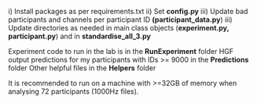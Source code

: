 i) Install packages as per requirements.txt
ii) Set **config.py**
iii) Update bad participants and channels per participant ID **(participant_data.py**)
iii) Update directories as needed in main class objects (**experiment.py, participant.py**) and in **standardise_all_3.py**


Experiment code to run in the lab is in the **RunExperiment** folder
HGF output predictions for my participants with IDs >= 9000 in the **Predictions** folder
Other helpful files in the **Helpers** folder

It is recommended to run on a machine with >=32GB of memory when analysing 72 participants (1000Hz files).
